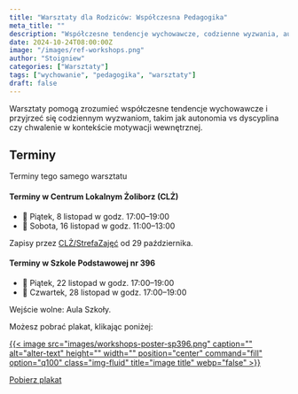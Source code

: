 ```yaml
---
title: "Warsztaty dla Rodziców: Współczesna Pedagogika"
meta_title: ""
description: "Współczesne tendencje wychowawcze, codzienne wyzwania, autonomia vs dyscyplina, chwalenie w kontekście motywacji wewnętrznej"
date: 2024-10-24T08:00:00Z
image: "/images/ref-workshops.png"
author: "Stoigniew"
categories: ["Warsztaty"]
tags: ["wychowanie", "pedagogika", "warsztaty"]
draft: false
---
```


Warsztaty pomogą zrozumieć współczesne tendencje wychowawcze i przyjrzeć się codziennym wyzwaniom, takim jak autonomia vs dyscyplina czy chwalenie w kontekście motywacji wewnętrznej.

## Terminy

Terminy tego samego warsztatu

#### Terminy w Centrum Lokalnym Żoliborz (CLŻ)
*  📆 Piątek, 8 listopad w godz. 17:00–19:00
*  📆 Sobota, 16 listopad w godz. 11:00–13:00

Zapisy przez [CLŻ/StrefaZajęć](https://www.facebook.com/CLZoliborz/) od 29 października.

#### Terminy w Szkole Podstawowej nr 396

*  📆 Piątek, 22 listopad w godz. 17:00–19:00
*  📆 Czwartek, 28 listopad w godz. 17:00–19:00

Wejście wolne: Aula Szkoły. 

Możesz pobrać plakat, klikając poniżej:

<a href="/images/workshops-poster-sp396.png">
    {{< image src="images/workshops-poster-sp396.png" caption="" alt="alter-text" height="" width="" position="center" command="fill" option="q100" class="img-fluid" title="image title"  webp="false" >}}
</a>

<a href="/images/workshops-poster-sp396.png" download>Pobierz plakat</a>